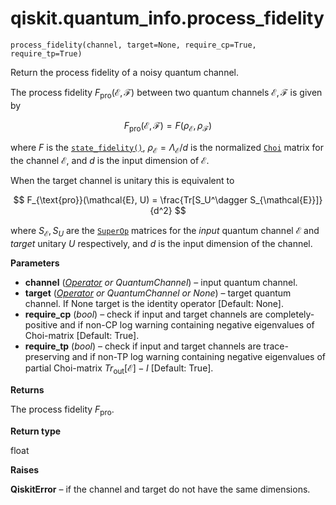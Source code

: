 # qiskit.quantum\_info.process\_fidelity



`process_fidelity(channel, target=None, require_cp=True, require_tp=True)`

Return the process fidelity of a noisy quantum channel.

The process fidelity $F_{\text{pro}}(\mathcal{E}, \mathcal{F})$ between two quantum channels $\mathcal{E}, \mathcal{F}$ is given by

$$
F_{\text{pro}}(\mathcal{E}, \mathcal{F})
    = F(\rho_{\mathcal{E}}, \rho_{\mathcal{F}})
$$

where $F$ is the [`state_fidelity()`](qiskit.quantum_info.state_fidelity#qiskit.quantum_info.state_fidelity "qiskit.quantum_info.state_fidelity"), $\rho_{\mathcal{E}} = \Lambda_{\mathcal{E}} / d$ is the normalized [`Choi`](qiskit.quantum_info.Choi#qiskit.quantum_info.Choi "qiskit.quantum_info.Choi") matrix for the channel $\mathcal{E}$, and $d$ is the input dimension of $\mathcal{E}$.

When the target channel is unitary this is equivalent to

$$
F_{\text{pro}}(\mathcal{E}, U)
    = \frac{Tr[S_U^\dagger S_{\mathcal{E}}]}{d^2}
$$

where $S_{\mathcal{E}}, S_{U}$ are the [`SuperOp`](qiskit.quantum_info.SuperOp#qiskit.quantum_info.SuperOp "qiskit.quantum_info.SuperOp") matrices for the *input* quantum channel $\mathcal{E}$ and *target* unitary $U$ respectively, and $d$ is the input dimension of the channel.

**Parameters**

*   **channel** ([*Operator*](qiskit.quantum_info.Operator#qiskit.quantum_info.Operator "qiskit.quantum_info.Operator") *or QuantumChannel*) – input quantum channel.
*   **target** ([*Operator*](qiskit.quantum_info.Operator#qiskit.quantum_info.Operator "qiskit.quantum_info.Operator") *or QuantumChannel or None*) – target quantum channel. If None target is the identity operator \[Default: None].
*   **require\_cp** (*bool*) – check if input and target channels are completely-positive and if non-CP log warning containing negative eigenvalues of Choi-matrix \[Default: True].
*   **require\_tp** (*bool*) – check if input and target channels are trace-preserving and if non-TP log warning containing negative eigenvalues of partial Choi-matrix $Tr_{\mbox{out}}[\mathcal{E}] - I$ \[Default: True].

**Returns**

The process fidelity $F_{\text{pro}}$.

**Return type**

float

**Raises**

**QiskitError** – if the channel and target do not have the same dimensions.
